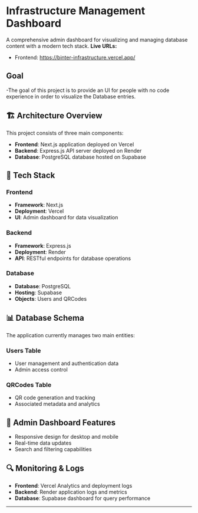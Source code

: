 # Infrastructure Management Dashboard

A comprehensive admin dashboard for visualizing and managing database content with a modern tech stack.
**Live URLs:**
- Frontend: https://binter-infrastructure.vercel.app/
## Goal
-The goal of this project is to provide an UI for people with no code experience in order to visualize the Database entries.

## 🏗️ Architecture Overview

This project consists of three main components:
- **Frontend**: Next.js application deployed on Vercel
- **Backend**: Express.js API server deployed on Render
- **Database**: PostgreSQL database hosted on Supabase

## 🚀 Tech Stack

### Frontend
- **Framework**: Next.js
- **Deployment**: Vercel
- **UI**: Admin dashboard for data visualization

### Backend
- **Framework**: Express.js
- **Deployment**: Render
- **API**: RESTful endpoints for database operations

### Database
- **Database**: PostgreSQL
- **Hosting**: Supabase
- **Objects**: Users and QRCodes

## 📊 Database Schema

The application currently manages two main entities:

### Users Table
- User management and authentication data
- Admin access control

### QRCodes Table  
- QR code generation and tracking
- Associated metadata and analytics



## 📱 Admin Dashboard Features

- Responsive design for desktop and mobile
- Real-time data updates
- Search and filtering capabilities

## 🔍 Monitoring & Logs

- **Frontend**: Vercel Analytics and deployment logs
- **Backend**: Render application logs and metrics
- **Database**: Supabase dashboard for query performance


---


